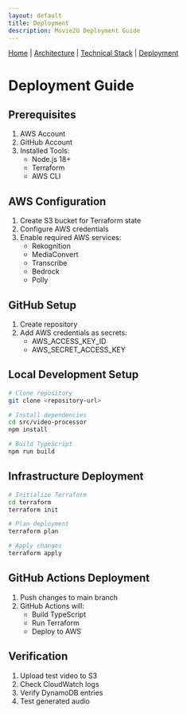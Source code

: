 ```yaml
---
layout: default
title: Deployment
description: Movie2U Deployment Guide
---
```


[Home](./README.md) | 
[Architecture](./architecture.md) | 
[Technical Stack](./technical-stack.md) | 
[Deployment](./deployment.md)

# Deployment Guide

## Prerequisites
1. AWS Account
2. GitHub Account
3. Installed Tools:
   - Node.js 18+
   - Terraform
   - AWS CLI

## AWS Configuration
1. Create S3 bucket for Terraform state
2. Configure AWS credentials
3. Enable required AWS services:
   - Rekognition
   - MediaConvert
   - Transcribe
   - Bedrock
   - Polly

## GitHub Setup
1. Create repository
2. Add AWS credentials as secrets:
   - AWS_ACCESS_KEY_ID
   - AWS_SECRET_ACCESS_KEY

## Local Development Setup
```bash
# Clone repository
git clone <repository-url>

# Install dependencies
cd src/video-processor
npm install

# Build TypeScript
npm run build
```

## Infrastructure Deployment
```bash
# Initialize Terraform
cd terraform
terraform init

# Plan deployment
terraform plan

# Apply changes
terraform apply
```

## GitHub Actions Deployment
1. Push changes to main branch
2. GitHub Actions will:
   - Build TypeScript
   - Run Terraform
   - Deploy to AWS

## Verification
1. Upload test video to S3
2. Check CloudWatch logs
3. Verify DynamoDB entries
4. Test generated audio